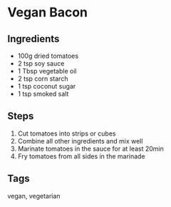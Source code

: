 # Vegan Bacon

## Ingredients

* 100g dried tomatoes
* 2 tsp soy sauce
* 1 Tbsp vegetable oil
* 2 tsp corn starch
* 1 tsp coconut sugar
* 1 tsp smoked salt 

## Steps

1. Cut tomatoes into strips or cubes
2. Combine all other ingredients and mix well
3. Marinate tomatoes in the sauce for at least 20min
4. Fry tomatoes from all sides in the marinade

## Tags
vegan, vegetarian
